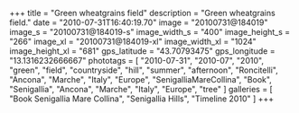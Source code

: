 +++
title = "Green wheatgrains field"
description = "Green wheatgrains field."
date = "2010-07-31T16:40:19.70"
image = "20100731@184019"
image_s = "20100731@184019-s"
image_width_s = "400"
image_height_s = "266"
image_xl = "20100731@184019-xl"
image_width_xl = "1024"
image_height_xl = "681"
gps_latitude = "43.70793475"
gps_longitude = "13.1316232666667"
phototags = [ "2010-07-31", "2010-07", "2010", "green", "field", "countryside", "hill", "summer", "afternoon", "Roncitelli", "Ancona", "Marche", "Italy", "Europe", "SenigalliaMareCollina", "Book", "Senigallia", "Ancona", "Marche", "Italy", "Europe", "tree" ]
galleries = [ "Book Senigallia Mare Collina", "Senigallia Hills", "Timeline 2010" ]
+++
